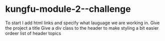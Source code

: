 # kungfu-module-2--challenge
To start I add html links and specify what lauguage we are working in.
Give the project a title
Give a div class to the header to make styling a bit easier
ordeer list of header topics 
